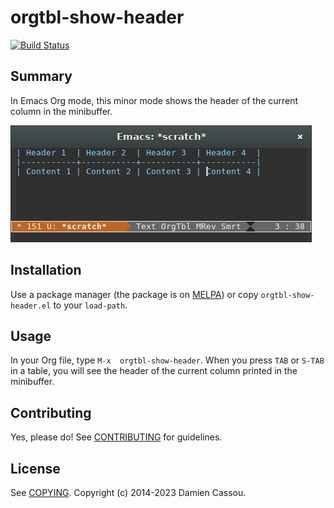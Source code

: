 # orgtbl-show-header

[![Build Status](https://travis-ci.org/DamienCassou/orgtbl-show-header.svg?branch=master)](https://travis-ci.org/DamienCassou/orgtbl-show-header)

## Summary

In Emacs Org mode, this minor mode shows the header of the current column in the minibuffer.

![Screencast](screencast.git)

## Installation

Use a package manager (the package is on [MELPA](http://melpa.org)) or copy `orgtbl-show-header.el` to your `load-path`.

## Usage

In your Org file, type `M-x  orgtbl-show-header`. When you press `TAB` or `S-TAB` in a table, you will see the header of the current column printed in the minibuffer.

## Contributing

Yes, please do! See [CONTRIBUTING][] for guidelines.

## License

See [COPYING][]. Copyright (c) 2014-2023 Damien Cassou.


[CONTRIBUTING]: ./CONTRIBUTING.md
[COPYING]: ./COPYING
